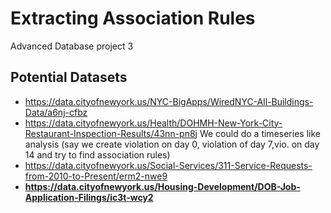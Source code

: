 # Extracting Association Rules
Advanced Database project 3

## Potential Datasets
- https://data.cityofnewyork.us/NYC-BigApps/WiredNYC-All-Buildings-Data/a6nj-cfbz
- https://data.cityofnewyork.us/Health/DOHMH-New-York-City-Restaurant-Inspection-Results/43nn-pn8j
We could do a timeseries like analysis (say we create violation on day 0, violation of day 7,vio. on day 14 and try to find association rules)
- https://data.cityofnewyork.us/Social-Services/311-Service-Requests-from-2010-to-Present/erm2-nwe9
- **https://data.cityofnewyork.us/Housing-Development/DOB-Job-Application-Filings/ic3t-wcy2**
